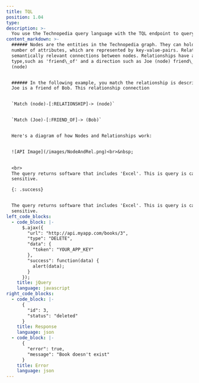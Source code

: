 ```yaml
---
title: TQL
position: 1.04
type:
description: >-
  You use the Technopedia query language with the TQL endpoint to query data in the Technopedia database. TQL is the graph query language that you use to query the database. The graph database stores connections between nodes as first-class citizens so it doesn't have to compute relationships at query time, which makes it more efficient than a relational database.
content_markdown: >-
  ###### Nodes are the entities in the Technopedia graph. They can hold any
  number of attributes, which are represented by key-value-pairs. Relationships provide
  semantically relevant connections between nodes. Relationships have a
  type,such as 'friend\_of' and a direction such as Joe (node) friend\_of Bob
  (node)


  ###### In the following example, you match the relationship is descriped as
  Joe is a friend of Bob. This relationship connection 


  `Match (node)-[:RELATIONSHIP]-> (node)`


  `Match (Joe)-[:FRIEND_OF]-> (Bob)`


  Here's a diagram of how Nodes and Relationships work:


  ![API Image](/images/NodeAndRel.png)<br>&nbsp;

  
  <br>
  The query returns software that includes 'Excel'. This is query is case
  sensitive.

  {: .success}


  The query returns software that includes 'Excel'. This is query is case
  sensitive.
left_code_blocks:
  - code_block: |-
      $.ajax({
        "url": "http://api.myapp.com/books/3",
        "type": "DELETE",
        "data": {
          "token": "YOUR_APP_KEY"
        },
        "success": function(data) {
          alert(data);
        }
      });
    title: jQuery
    language: javascript
right_code_blocks:
  - code_block: |-
      {
        "id": 3,
        "status": "deleted"
      }
    title: Response
    language: json
  - code_block: |-
      {
        "error": true,
        "message": "Book doesn't exist"
      }
    title: Error
    language: json
---
```


